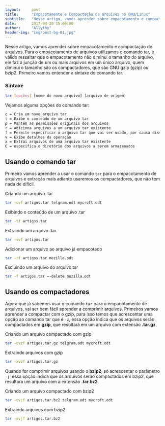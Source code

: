 ```yaml
---
layout:     post
title:      "Empacotamento e Compactação de arquivos no GNU/Linux"
subtitle:   "Nesse artigo, vamos aprender sobre empacotamento e compactação de arquivos."
date:       2017-04-30 15:00:00
author:     "Allythy"
header-img: "img/post-bg-01.jpg"
---
```

Nesse artigo, vamos aprender sobre empacotamento e compactação de arquivos. Para o empacotamento de arquivos utilizamos o comando tar, é válido ressaltar que o empacotamento não diminui o tamanho do arquivo, ele faz a junção de um ou mais arquivos em um único arquivo, quem diminui o tamanho são os compactadores, que são GNU gzip (gzip) ou bzip2. Primeiro vamos entender a sintaxe do comando tar.

###  Sintaxe

```bash
tar [opções] [nome do novo arquivo] [arquivo de origem]
```
Vejamos alguma opções do comando tar:
```bash
c = Cria um novo arquivo tar
t = Exibe o conteúdo de um arquivo tar
p = Mantém as permissões originais dos arquivos
r = Adiciona arquivos a um arquivo tar existente
f = Permite especificar o arquivo tar que vai ser usado, por causa disso é a ultima opção
v = Exibe detalhes da operação
x = Extrai arquivos de uma arquivo tar existente
C = especifica o diretório dos arquivos a serem armazenados
```
## Usando o comando tar

Primeiro vamos aprender a usar o comando `tar` para o empacotamento de arquivos e extração mais adiante usaremos os compactadores, que não tem nada de difícil.

Criando um arquivo .tar

```bash
tar -cvf artigos.tar telgram.odt mycroft.odt
```
Exibindo o conteúdo de um arquivo .tar

```bash
tar -tf artigos.tar
```
Extraindo um arquivo .tar

```bash
tar -xvf artigos.tar
```

Adicionar um arquivo ao arquivo já empacotado

```bash
tar -rf artigos.tar mozilla.odt
```

Excluindo um arquivo do arquivo.tar

```bash
tar -f artigos.tar –-delete mozilla.odt
```
## Usando os compactadores

Agora que já sabemos usar o comando `tar` para o empacotamento de arquivos, vai ser bem fácil aprender a comprimir arquivos. Primeiros vamos aprender a compactar com o gzip, para  isso temos que acrescentar uma opção ao comando tar que é `-z`, essa opção indica que os arquivos serão compactados em **gzip**, que resultará em um arquivo com extensão **.tar.gz**.

Criando um arquivo compactado com gzip

```bash
tar -cvzf artigos.tar.gz telgram.odt mycroft.odt
```

Extraindo arquivos com gzip

```bash
tar -xvzf artigos.tar.gz
```

Quando for comprimir arquivos usando o **bzip2**, só acrescentar o parâmetro `-j`, essa opção indica que os arquivos serão compactados em bzip2, que resultara um arquivo com a extensão **.tar.bz2**.

Criando um arquivo compactado com bzip2

```bash
tar -cvjf artigos.tar.bz2 telgram.odt mycroft.odt
```

Extraindo arquivos com bzip2

```bash
tar -xvjf artigos.tar.bz2
```

